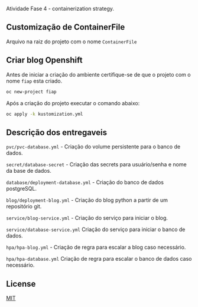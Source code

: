 Atividade Fase 4 - containerization strategy.

## Customização de ContainerFile
Arquivo na raiz do projeto com o nome `ContainerFile`


## Criar blog Openshift

Antes de iniciar a criação do ambiente certifique-se de que o projeto com o nome `fiap` esta criado.

```bash
oc new-project fiap
```

Após a criação do projeto executar o comando abaixo:

```bash
oc apply -k kustomization.yml
```
## Descrição dos entregaveis
`pvc/pvc-database.yml` - Criação do volume persistente para o banco de dados.

`secret/database-secret` - Criação das secrets para usuário/senha e nome da base de dados.

`database/deployment-database.yml` - Criação do banco de dados postgreSQL.

`blog/deployment-blog.yml` - Criação do blog python a partir de um repositório git.

`service/blog-service.yml` - Criação do serviço para iniciar o blog.

`service/database-service.yml` Criação do serviço para iniciar o banco de dados.

`hpa/hpa-blog.yml` - Criação de regra para escalar a blog caso necessário.

`hpa/hpa-database.yml` Criação de regra para escalar o banco de dados caso necessário.

## License
[MIT](https://choosealicense.com/licenses/mit/)
